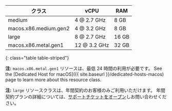 | クラス                   | vCPU         | RAM   |
| --------------------- | ------------ | ----- |
| medium                | 4 @ 2.7 GHz  | 8 GB  |
| macos.x86.medium.gen2 | 4 @ 3.2 GHz  | 8 GB  |
| large                 | 8 @ 2.7 GHz  | 16 GB |
| macos.x86.metal.gen1  | 12 @ 3.2 GHz | 32 GB |
{: class="table table-striped"}

**注:** `macos.x86.metal.gen1` リソースは、最低 24 時間の利用が必要です。 See the [Dedicated Host for macOS]({{ site.baseurl }}/dedicated-hosts-macos) page to learn more about this resource class.

**注:** `large` リソースクラスは、年間契約のお客様のみご利用いただけます。 年間契約プランの詳細については、[サポートチケットをオープン](https://support.circleci.com/hc/ja/requests/new)しお問い合わせください。
